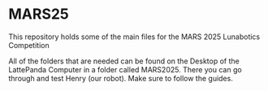 # MARS25
This repository holds some of the main files for the MARS 2025 Lunabotics Competition

All of the folders that are needed can be found on the Desktop of the LattePanda Computer in a folder called MARS2025. 
There you can go through and test Henry (our robot). Make sure to follow the guides. 
